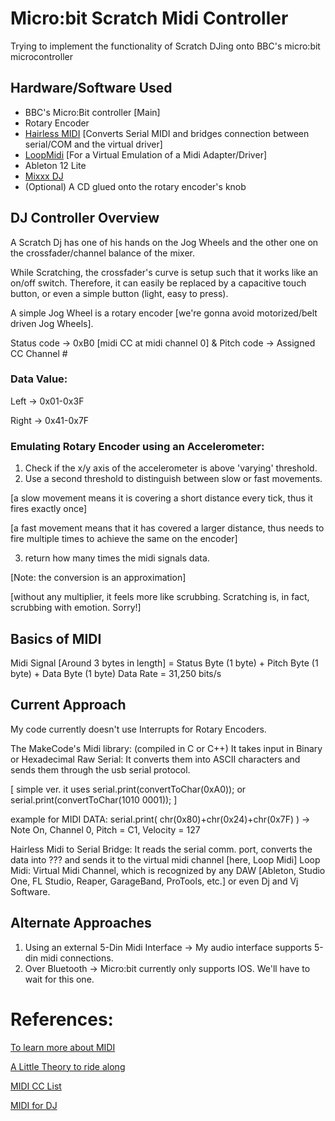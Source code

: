 # Micro:bit Scratch Midi Controller
Trying to implement the functionality of Scratch DJing onto BBC's micro:bit microcontroller

## Hardware/Software Used
* BBC's Micro:Bit controller [Main]
* Rotary Encoder
* [Hairless MIDI](https://projectgus.github.io/hairless-midiserial/) [Converts Serial MIDI and bridges connection between serial/COM and the virtual driver]
* [LoopMidi](https://www.tobias-erichsen.de/software/loopmidi.html) [For a Virtual Emulation of a Midi Adapter/Driver]
* Ableton 12 Lite
* [Mixxx DJ](https://mixxx.org/)
* (Optional) A CD glued onto the rotary encoder's knob

## DJ Controller Overview
A Scratch Dj has one of his hands on the Jog Wheels and the other one on the crossfader/channel balance of the mixer.

While Scratching, the crossfader's curve is setup such that it works like an on/off switch. Therefore, it can easily be replaced by a capacitive touch button, or even a simple button (light, easy to press).

A simple Jog Wheel is a rotary encoder [we're gonna avoid motorized/belt driven Jog Wheels].

Status code -> 0xB0 [midi CC at midi channel 0] & Pitch code -> Assigned CC Channel #

### Data Value:
Left -> 0x01-0x3F

Right -> 0x41-0x7F


### Emulating Rotary Encoder using an Accelerometer:
1. Check if the x/y axis of the accelerometer is above 'varying' threshold.
2. Use a second threshold to distinguish between slow or fast movements.

[a slow movement means it is covering a short distance every tick, thus it fires exactly once]

[a fast movement means that it has covered a larger distance, thus needs to fire multiple times to achieve the same on the encoder]

3. return how many times the midi signals data.

[Note: the conversion is an approximation]

[without any multiplier, it feels more like scrubbing. Scratching is, in fact, scrubbing with emotion. Sorry!]

## Basics of MIDI
Midi Signal [Around 3 bytes in length] = Status Byte (1 byte) + Pitch Byte (1 byte) + Data Byte (1 byte)
Data Rate = 31,250 bits/s

## Current Approach
My code currently doesn't use Interrupts for Rotary Encoders.

The MakeCode's Midi library: (compiled in C or C++)
It takes input in Binary or Hexadecimal
Raw Serial: It converts them into ASCII characters and sends them through the usb serial protocol. 

[ simple ver. it uses serial.print(convertToChar(0xA0)); or serial.print(convertToChar(1010 0001)); ]

example for MIDI DATA: serial.print( chr(0x80)+chr(0x24)+chr(0x7F) ) -> Note On, Channel 0, Pitch = C1, Velocity = 127

Hairless Midi to Serial Bridge: It reads the serial comm. port, converts the data into ??? and sends it to the virtual midi channel [here, Loop Midi]
Loop Midi: Virtual Midi Channel, which is recognized by any DAW [Ableton, Studio One, FL Studio, Reaper, GarageBand, ProTools, etc.] or even Dj and Vj Software.

## Alternate Approaches
1. Using an external 5-Din Midi Interface -> My audio interface supports 5-din midi connections.
2. Over Bluetooth -> Micro:bit currently only supports IOS. We'll have to wait for this one.

# References:
[To learn more about MIDI](https://midi.org/spec-detail)

[A Little Theory to ride along](https://learn.sparkfun.com/tutorials/midi-tutorial/all)

[MIDI CC List](https://anotherproducer.com/online-tools-for-musicians/midi-cc-list/#)

[MIDI for DJ](https://github.com/mixxxdj/mixxx/wiki/MIDI-Crash-Course)
